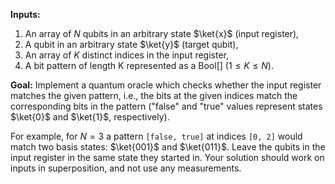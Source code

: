 **Inputs:** 

1. An array of $N$ qubits in an arbitrary state $\ket{x}$ (input register),
2. A qubit in an arbitrary state $\ket{y}$ (target qubit),
3. An array of $K$ distinct indices in the input register,
4. A bit pattern of length K represented as a Bool[] ($1 ≤ K ≤ N$).

**Goal:** 
Implement a quantum oracle which checks whether the input register matches the given pattern, i.e., the bits at the given indices match the corresponding bits in the pattern ("false" and "true" values represent states $\ket{0}$ and $\ket{1}$, respectively).

For example, for $N = 3$ a pattern `[false, true]` at indices `[0, 2]` would match two basis states: $\ket{001}$ and $\ket{011}$.
Leave the qubits in the input register in the same state they started in.
Your solution should work on inputs in superposition, and not use any measurements.